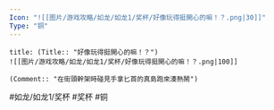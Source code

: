 ```yaml
---
Icon: "![[图片/游戏攻略/如龙/如龙1/奖杯/好像玩得挺開心的嘛！？.png|30]]"
Type: "铜"
---
```

```ad-common-bronze-trophy
title: (Title:: "好像玩得挺開心的嘛！？")
![[图片/游戏攻略/如龙/如龙1/奖杯/好像玩得挺開心的嘛！？.png|100]]

(Comment:: "在街頭幹架時碰見手拿匕首的真島跑來湊熱鬧")
```

#如龙/如龙1/奖杯 #奖杯 #铜
